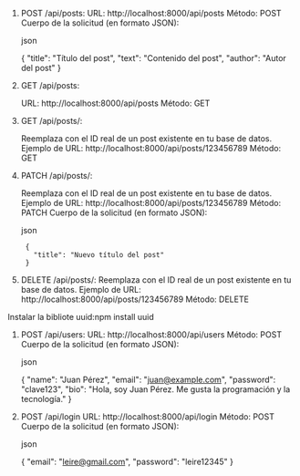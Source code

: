 1. POST /api/posts:
    URL: http://localhost:8000/api/posts
    Método: POST
    Cuerpo de la solicitud (en formato JSON):

    json

    {
      "title": "Título del post",
      "text": "Contenido del post",
      "author": "Autor del post"
    }

2. GET /api/posts:

    URL: http://localhost:8000/api/posts
    Método: GET

3. GET /api/posts/<id>:

    Reemplaza <id> con el ID real de un post existente en tu base de datos.
    Ejemplo de URL: http://localhost:8000/api/posts/123456789
    Método: GET

4. PATCH /api/posts/<id>:

    Reemplaza <id> con el ID real de un post existente en tu base de datos.
    Ejemplo de URL: http://localhost:8000/api/posts/123456789
    Método: PATCH
    Cuerpo de la solicitud (en formato JSON):

    json

        {
          "title": "Nuevo título del post"
        }

5. DELETE /api/posts/<id>:
    Reemplaza <id> con el ID real de un post existente en tu base de datos.
    Ejemplo de URL: http://localhost:8000/api/posts/123456789
    Método: DELETE


Instalar la bibliote uuid:npm install uuid

1. POST /api/users:
    URL: http://localhost:8000/api/users
    Método: POST
    Cuerpo de la solicitud (en formato JSON):

    json

    {
    "name": "Juan Pérez",
    "email": "juan@example.com",
    "password": "clave123",
    "bio": "Hola, soy Juan Pérez. Me gusta la programación y la tecnología."
    }

2. POST /api/login
    URL: http://localhost:8000/api/login
    Método: POST
    Cuerpo de la solicitud (en formato JSON):

    json

    {
        "email": "leire@gmail.com",
        "password": "leire12345"
    }